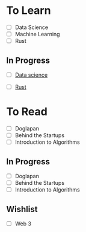 To Learn 
======
- [ ] Data Science
- [ ] Machine Learning
- [ ] Rust

In Progress
------
- [ ] [Data science](https://www.codewithharry.com/courses/the-ultimate-job-ready-data-science-course/)
<!-- - [ ] [Machine Learning] -->
- [ ] [Rust](https://youtu.be/qP7LzZqGh30?si=2f3mNvPE1-dYPert)

To Read
======
- [ ] Doglapan
- [ ] Behind the Startups
- [ ] Introduction to Algorithms

In Progress
------
- [ ] Doglapan
- [ ] Behind the Startups
- [ ] Introduction to Algorithms

Wishlist
------
- [ ] Web 3